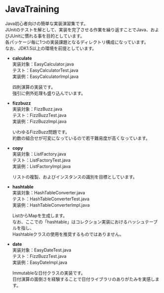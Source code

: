 JavaTraining
==================

Java初心者向けの簡単な実装演習集です。  
JUnitのテストを解として、実装を完了させる作業を繰り返すことでJava、およびJUnitに慣れる事を目的としています。  
各パッケージ毎に1つの実装課題となるディレクトリ構成になっています。  
なお、JDK1.5以上の環境を前提としています。  

* **calculate**  
  実装対象：EasyCalculator.java  
  テスト：EasyCalculatorTest.java  
  実装例：EasyCalculatorImpl.java   
  
  四則演算の実装です。  
  強引に例外処理も盛り込んでいます。  


* **fizzbuzz**  
  実装対象：FizzBuzz.java  
  テスト：FizzBuzzTest.java  
  実装例：FizzBuzzImpl.java  
  
  いわゆるFizzBuzz問題です。  
  約数の組合せが可変になっているので若干難易度が高くなっています。  


* **copy**  
  実装対象：ListFactory.java  
  テスト：ListFactoryTest.java  
  実装例：ListFactoryImpl.java  
  
  リストの複製、およびインスタンスの識別を目標としています。  
  

* **hashtable**  
  実装対象：HashTableConverter.java  
  テスト：HashTableConverterTest.java  
  実装例：HashTableConverterImpl.java  
  
  ListからMapを生成します。  
  なお、ここでの「hashtable」はコレクション実装におけるハッシュテーブルを指し、  
  Hashtableクラスの使用を推奨するものではありません。  


* **date**  
  実装対象：EasyDateTest.java  
  テスト：FizzBuzzTest.java  
  実装例：EasyDateImpl.java  
  
  Immutableな日付クラスの実装です。  
  日付演算の面倒さを経験することで日付ライブラリのありがたみを実感します。  
  
